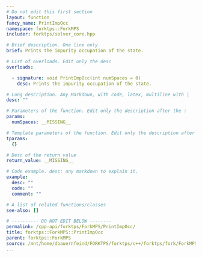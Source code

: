 ```yaml
---
# Do not edit this first section
layout: function
fancy_name: PrintImpOcc
namespace: forktps::ForkMPS
includer: forktps/solver_core.hpp

# Brief description. One line only.
brief: Prints the impurity occupation of the state.

# List of overloads. Edit only the desc
overloads:

  - signature: void PrintImpOcc(int numSpaces = 0)
    desc: Prints the impurity occupation of the state.

# Long description. Any Markdown, with code, latex, multiline with |
desc: ""

# Parameters of the function. Edit only the description after the :
params:
  numSpaces: __MISSING__

# Template parameters of the function. Edit only the description after the :
tparams:
  {}

# Desc of the return value
return_value: __MISSING__

# Code example. desc: any markdown to explain it.
example:
  desc: ""
  code: ""
  comment: ""

# A list of related functions/classes
see-also: []

# ---------- DO NOT EDIT BELOW --------
permalink: /cpp-api/forktps/ForkMPS/PrintImpOcc/
title: forktps::ForkMPS::PrintImpOcc
parent: forktps::ForkMPS
source: /mnt/home/dbauernfeind/FORKTPS/forktps/c++/forktps/fork/ForkMPS.hpp
...
```


